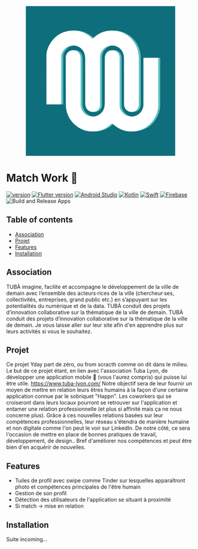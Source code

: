 <p align="center">
<img src="https://github.com/ynov-lyon-mobilite-20-21/MatchWork/blob/main/assets/images/logo/splash.png" alt="Match Work logo" width="400" height="400">
</p>

# Match Work :iphone:

[![version](https://img.shields.io/badge/version-1.0.1-yellow.svg?style=for-the-badge&logo=appveyor)](https://semver.org)
[![Flutter version](https://img.shields.io/badge/Flutter-1.22.3-blue?style=for-the-badge&logo=appveyor)](https://flutter.dev/docs/development/tools/sdk/releases)
[![Android Studio](https://img.shields.io/badge/Android-4.1-72D359?style=for-the-badge&logo=appveyor)](https://developer.android.com/studio/releases) 
[![Kotlin](https://img.shields.io/badge/Kotlin-1.4-7910E2?style=for-the-badge&logo=appveyor)](https://kotlinlang.org/releases.html) 
[![Swift](https://img.shields.io/badge/Swift-10.2-F0F0F0?style=for-the-badge&logo=appveyor)](https://developer.apple.com/documentation/xcode-release-notes/swift-5-release-notes-for-xcode-10_2) 
[![Firebase](https://img.shields.io/badge/Firebase-26.0.0-FA9831?style=for-the-badge&logo=appveyor)](https://firebase.google.com/support/releases) 
![Build and Release Apps](https://github.com/ynov-lyon-mobilite-20-21/MatchWork/workflows/Build%20and%20Release%20Apps/badge.svg)


## Table of contents
* [Association](#association)
* [Projet](#projet)
* [Features](#features)
* [Installation](#installation)


## Association
TUBÀ imagine, facilite et accompagne le développement de la ville de demain avec l’ensemble des acteurs·rices de la ville (chercheur·ses, collectivités, entreprises, grand public etc.) en s’appuyant sur les potentialités du numérique et de la data. TUBÀ conduit des projets d’innovation collaborative sur la thématique de la ville de demain. TUBÀ conduit des projets d’innovation collaborative sur la thématique de la ville de demain. Je vous laisse aller sur leur site afin d'en apprendre plus sur leurs activités si vous le souhaitez.


## Projet
Ce projet Yday part de zéro, ou from scracth comme on dit dans le milieu. Le but de ce projet étant, en lien avec l'association Tuba Lyon, de développer une application mobile 📱 (vous l'aurez compris) qui puisse lui être utile.  https://www.tuba-lyon.com/  Notre objectif sera de leur fournir un moyen de mettre en relation leurs êtres humains à la façon d'une certaine application connue par le sobriquet "Happn". Les coworkers qui se croiseront dans leurs locaux pourront se retrouver sur l'application et entamer une relation professionnelle (et plus si affinité mais ça ne nous concerne plus). Grâce à ces nouvelles relations basées sur leur compétences professionnelles, leur réseau s'étendra de manière humaine et non digitale comme l'on peut le voir sur LinkedIn. De notre côté, ce sera l'occasion de mettre en place de bonnes pratiques de travail, développement, de design.. Bref d'améliorer nos compétences et peut être bien d'en acquérir de nouvelles.


## Features
- Tuiles de profil avec swipe comme Tinder sur lesquelles apparaîtront photo et compétences principales de l'être humain 
- Gestion de son profil 
- Détection des utilisateurs de l'application se situant à proximité 
- Si match -> mise en relation 


## Installation
Suite incoming...
